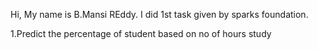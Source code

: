 Hi, My name is B.Mansi REddy. I did 1st task given by sparks foundation.

1.Predict the percentage of student based on no of hours study
